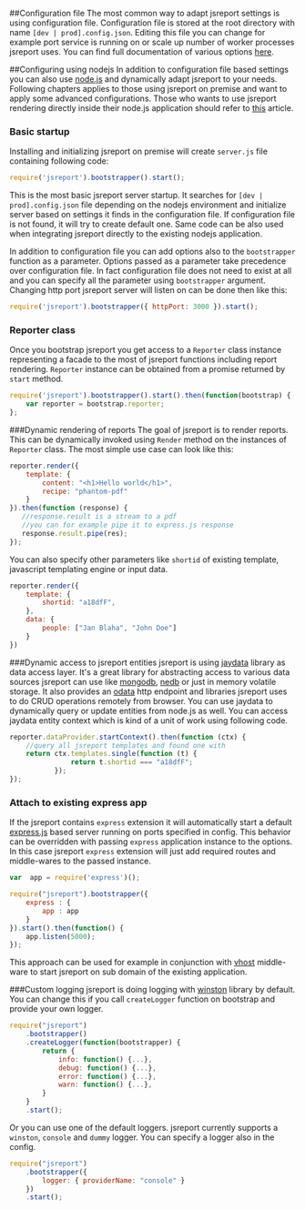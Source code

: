 ##Configuration file
The most common way to adapt jsreport settings is using configuration file. Configuration file is stored at the root directory with name `[dev | prod].config.json`. Editing this file you can change for example port service is running on or scale up number of worker processes jsreport uses. You can find full documentation of various options [here](https://github.com/jsreport/jsreport/blob/master/config.md).

##Configuring using nodejs
In addition to configuration file based settings you can also use [node.js](http://nodejs.org) and dynamically adapt jsreport to your needs. Following chapters applies to those using jsreport on premise and want to apply some advanced configurations. Those  who wants to use jsreport rendering directly inside their node.js application should refer to [this](/learn/pdf-reports-in-nodejs) article. 

### Basic startup

Installing and initializing jsreport on premise will create `server.js` file containing following code:
```js
require('jsreport').bootstrapper().start();
```

This is the most basic jsreport server startup. It searches for `[dev | prod].config.json` file depending on the nodejs environment and initialize server based on settings it finds in the configuration file. If configuration file is not found, it will try to create default one. Same code can be also used when integrating jsreport directly to the existing nodejs application.

In addition to configuration file you can add options also to the `bootstrapper` function as a parameter. Options passed as a parameter take precedence over configuration file. In fact configuration file does not need to exist at all and you can specify all the parameter using `bootstrapper` argument. Changing http port jsreport server will listen on can be done then like this:
```js
require('jsreport').bootstrapper({ httpPort: 3000 }).start();
```

### Reporter class
Once you bootstrap jsreport you get access to a `Reporter` class instance representing a facade to the most of jsreport functions including report rendering. `Reporter` instance can be obtained from a promise returned by `start` method.

```js
require('jsreport').bootstrapper().start().then(function(bootstrap) {
	var reporter = bootstrap.reporter;
};
```

###Dynamic rendering of reports
The goal of jsreport is to render reports. This can be dynamically invoked using `Render` method on the instances of `Reporter` class. The most simple use case can look like this:

```js
reporter.render({
	template: { 
		content: "<h1>Hello world</h1>",
		recipe: "phantom-pdf"
	}
}).then(function (response) {
   //response.result is a stream to a pdf
   //you can for example pipe it to express.js response
   response.result.pipe(res);
});
```

You can also specify other parameters like `shortid` of existing template, javascript templating engine or input data.

```js
reporter.render({
	template: { 
		shortid: "a18dfF",		
	},
	data: {
		people: ["Jan Blaha", "John Doe"]
	}
})
```


###Dynamic access to jsreport entities
jsreport is using [jaydata](http://jaydata.org/) library as data access layer. It's a great library for abstracting access to various data sources jsreport can use like [mongodb](http://www.mongodb.org/), [nedb](https://github.com/louischatriot/nedb) or just in memory volatile storage. It also provides an [odata](http://www.odata.org/) http endpoint and libraries jsreport uses to do CRUD operations remotely from browser. You can use jaydata to dynamically query or update entities from node.js as well. You can access jaydata entity context which is kind of a unit of work using following code.

```js
reporter.dataProvider.startContext().then(function (ctx) {
	//query all jsreport templates and found one with 
	return ctx.templates.single(function (t) {  
			   return t.shortid === "a18dfF";
		   });
});
```


### Attach to existing express app
If the jsreport contains `express` extension it will automatically start a default [express.js](http://expressjs.com/) based server running on ports specified in config. This behavior can be overridden with passing `express` application instance to the options. In this case jsreport `express` extension will just add required routes and middle-wares to the passed instance. 

```js
var  app = require('express')();

require("jsreport").bootstrapper({
	express : { 
		app : app
	}
}).start().then(function() {
	app.listen(5000);
});
```
This approach can be used for example in conjunction with [vhost](https://github.com/expressjs/vhost) middle-ware to start jsreport on sub domain of the existing application.




###Custom logging
jsreport is doing logging with [winston](https://github.com/flatiron/winston) library by default. You can change this if you call `createLogger` function on bootstrap and provide your own logger.

```js
require("jsreport")
	.bootstrapper()
	.createLogger(function(bootstrapper) {
		return {
			info: function() {...},
			debug: function() {...},
			error: function() {...},
			warn: function() {...},
		}
	}
	.start();
```

Or you can use one of the default loggers. jsreport currently supports a `winston`, `console` and `dummy` logger. You can specify a logger also in the config.

```js
require("jsreport")
	.bootstrapper({
		logger: { providerName: "console" }
	})
	.start();
```
